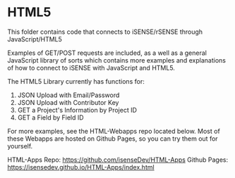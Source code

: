 HTML5
======

This folder contains code that connects to iSENSE/rSENSE through JavaScript/HTML5

Examples of GET/POST requests are included, as a well as a general JavaScript library of sorts which contains more examples and explanations of how to connect to iSENSE with JavaScript and HTML5.

The HTML5 Library currently has functions for:

1. JSON Upload with Email/Password
2. JSON Upload with Contributor Key
3. GET a Project's Information by Project ID
4. GET a Field by Field ID

For more examples, see the HTML-Webapps repo located below. Most of these Webapps are 
hosted on Github Pages, so you can try them out for yourself.

HTML-Apps Repo: https://github.com/isenseDev/HTML-Apps
  Github Pages: https://isensedev.github.io/HTML-Apps/index.html
